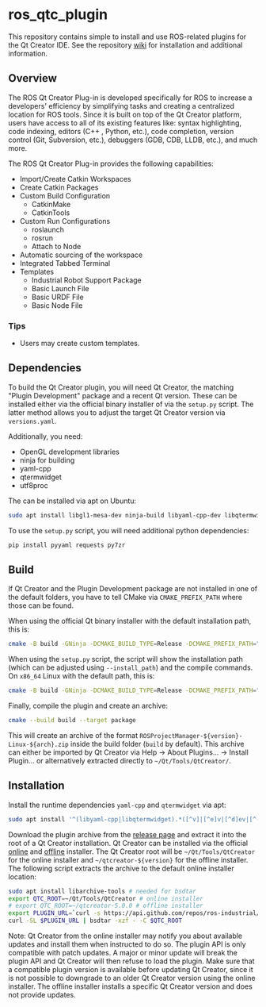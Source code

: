 # ros_qtc_plugin
This repository contains simple to install and use ROS-related plugins for the Qt Creator IDE. See the repository [wiki](https://ros-qtc-plugin.readthedocs.io) for installation and additional information.

## Overview
The ROS Qt Creator Plug-in is developed specifically for ROS to increase a developers' efficiency by simplifying tasks and creating a centralized location for ROS tools. Since it is built on top of the Qt Creator platform, users have access to all of its existing features like: syntax highlighting, code indexing, editors (C++ , Python, etc.), code completion, version control (Git, Subversion, etc.), debuggers (GDB, CDB, LLDB, etc.), and much more.

The ROS Qt Creator Plug-in provides the following capabilities:
 * Import/Create Catkin Workspaces
 * Create Catkin Packages
 * Custom Build Configuration
   * CatkinMake
   * CatkinTools
 * Custom Run Configurations
   * roslaunch
   * rosrun
   * Attach to Node
 * Automatic sourcing of the workspace
 * Integrated Tabbed Terminal
 * Templates
   * Industrial Robot Support Package
   * Basic Launch File
   * Basic URDF File
   * Basic Node File

### Tips
  * Users may create custom templates.

## Dependencies

To build the Qt Creator plugin, you will need Qt Creator, the matching "Plugin Development" package and a recent Qt version. These can be installed either via the official binary installer of via the `setup.py` script. The latter method allows you to adjust the target Qt Creator version via `versions.yaml`.

Additionally, you need:
- OpenGL development libraries
- ninja for building
- yaml-cpp
- qtermwidget
- utf8proc

The can be installed via apt on Ubuntu:
```bash
sudo apt install libgl1-mesa-dev ninja-build libyaml-cpp-dev libqtermwidget5-0-dev libutf8proc-dev
```

To use the `setup.py` script, you will need additional python dependencies:
```bash
pip install pyyaml requests py7zr
```

## Build

If Qt Creator and the Plugin Development package are not installed in one of the default folders, you have to tell CMake via `CMAKE_PREFIX_PATH` where those can be found.

When using the official Qt binary installer with the default installation path, this is:
```bash
cmake -B build -GNinja -DCMAKE_BUILD_TYPE=Release -DCMAKE_PREFIX_PATH="~/Qt/Tools/QtCreator/;~/Qt/5.15.2/gcc_64"
```
When using the `setup.py` script, the script will show the installation path (which can be adjusted using `--install_path`) and the compile commands. On `x86_64` Linux with the default path, this is:
```bash
cmake -B build -GNinja -DCMAKE_BUILD_TYPE=Release -DCMAKE_PREFIX_PATH="/tmp/qtc_sdk/Tools/QtCreator;/tmp/qtc_sdk/5.15.0/gcc_64"
```

Finally, compile the plugin and create an archive:
```bash
cmake --build build --target package
```
This will create an archive of the format `ROSProjectManager-${version}-Linux-${arch}.zip` inside the build folder (`build` by default). This archive can either be imported by Qt Creator via Help → About Plugins… → Install Plugin… or alternatively extracted directly to `~/Qt/Tools/QtCreator/`.

## Installation

Install the runtime dependencies `yaml-cpp` and `qtermwidget` via apt:
```bash
sudo apt install '^(libyaml-cpp|libqtermwidget).*([^v]|[^e]v|[^d]ev|[^-]dev)$'
```

Download the plugin archive from the [release page](https://github.com/ros-industrial/ros_qtc_plugin/releases/latest) and extract it into the root of a Qt Creator installation. Qt Creator can be installed via the official [online](https://www.qt.io/download-thank-you) and [offline](https://www.qt.io/offline-installers) installer. The Qt Creator root will be `~/Qt/Tools/QtCreator` for the online installer and `~/qtcreator-${version}` for the offline installer. The following script extracts the archive to the default online installer location:
```bash
sudo apt install libarchive-tools # needed for bsdtar
export QTC_ROOT=~/Qt/Tools/QtCreator # online installer
# export QTC_ROOT=~/qtcreator-5.0.0 # offline installer
export PLUGIN_URL=`curl -s https://api.github.com/repos/ros-industrial/ros_qtc_plugin/releases/latest | grep -E 'browser_download_url.*ROSProjectManager-.*-Linux-.*.zip' | cut -d'"' -f 4`
curl -SL $PLUGIN_URL | bsdtar -xzf - -C $QTC_ROOT
```

Note: Qt Creator from the online installer may notify you about available updates and install them when instructed to do so. The plugin API is only compatible with patch updates. A major or minor update will break the plugin API and Qt Creator will then refuse to load the plugin. Make sure that a compatible plugin version is available before updating Qt Creator, since it is not possible to downgrade to an older Qt Creator version using the online installer. The offline installer installs a specific Qt Creator version and does not provide updates.